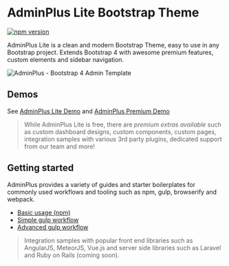 # AdminPlus Lite Bootstrap Theme
[![npm version](https://badge.fury.io/js/adminplus.svg)](https://badge.fury.io/js/adminplus)

AdminPlus Lite is a clean and modern Bootstrap Theme, easy to use in any Bootstrap project. Extends Bootstrap 4 with awesome premium features, custom elements and sidebar navigation.

![AdminPlus - Bootstrap 4 Admin Template](https://image-tf.s3.envato.com/files/171402185/preview.__large_preview.png)

## Demos
See [AdminPlus Lite Demo](http://adminplus.themekit.io/demo) and [AdminPlus Premium Demo](http://themeforest.net/item/adminplus-bootstrap-4-admin-dashboard/full_screen_preview/14601290?ref=mosaicpro)

> While AdminPlus Lite is free, there are *premium extras available* such as custom dashboard designs, custom components, custom pages, integration samples with various 3rd party plugins, dedicated support from our team and more!

## Getting started
AdminPlus provides a variety of guides and starter boilerplates for commonly used workflows and tooling such as npm, gulp, browserify and webpack. 

- [Basic usage (npm)](basic-usage.md)
- [Simple gulp workflow](gulp-simple-workflow.md)
- [Advanced gulp workflow](gulp-advanced-workflow.md)

> Integration samples with popular front end libraries such as AngularJS, MeteorJS, Vue.js and server side libraries such as Laravel and Ruby on Rails (coming soon).